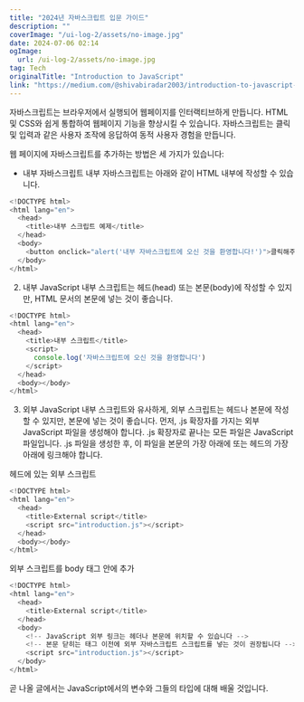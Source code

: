 ```yaml
---
title: "2024년 자바스크립트 입문 가이드"
description: ""
coverImage: "/ui-log-2/assets/no-image.jpg"
date: 2024-07-06 02:14
ogImage: 
  url: /ui-log-2/assets/no-image.jpg
tag: Tech
originalTitle: "Introduction to JavaScript"
link: "https://medium.com/@shivabiradar2003/introduction-to-javascript-83a3cebbfc6c"
---
```



자바스크립트는 브라우저에서 실행되어 웹페이지를 인터랙티브하게 만듭니다.
HTML 및 CSS와 쉽게 통합하여 웹페이지 기능을 향상시킬 수 있습니다.
자바스크립트는 클릭 및 입력과 같은 사용자 조작에 응답하여 동적 사용자 경험을 만듭니다.

웹 페이지에 자바스크립트를 추가하는 방법은 세 가지가 있습니다:

- 내부 자바스크립트
내부 자바스크립트는 아래와 같이 HTML 내부에 작성할 수 있습니다.

```js
<!DOCTYPE html>
<html lang="en">
  <head>
    <title>내부 스크립트 예제</title>
  </head>
  <body>
    <button onclick="alert('내부 자바스크립트에 오신 것을 환영합니다!')">클릭해주세요</button>
  </body>
</html>
```

<!-- ui-log 수평형 -->
<ins class="adsbygoogle"
  style="display:block"
  data-ad-client="ca-pub-4877378276818686"
  data-ad-slot="9743150776"
  data-ad-format="auto"
  data-full-width-responsive="true"></ins>
  <script>
  (adsbygoogle = window.adsbygoogle || []).push({});
  </script>

2. 내부 JavaScript
내부 스크립트는 헤드(head) 또는 본문(body)에 작성할 수 있지만, HTML 문서의 본문에 넣는 것이 좋습니다.

```js
<!DOCTYPE html>
<html lang="en">
  <head>
    <title>내부 스크립트</title>
    <script>
      console.log('자바스크립트에 오신 것을 환영합니다')
    </script>
  </head>
  <body></body>
</html>
```

3. 외부 JavaScript
내부 스크립트와 유사하게, 외부 스크립트는 헤드나 본문에 작성할 수 있지만, 본문에 넣는 것이 좋습니다. 먼저, .js 확장자를 가지는 외부 JavaScript 파일을 생성해야 합니다. .js 확장자로 끝나는 모든 파일은 JavaScript 파일입니다. .js 파일을 생성한 후, 이 파일을 본문의 가장 아래에 또는 헤드의 가장 아래에 링크해야 합니다.

헤드에 있는 외부 스크립트

<!-- ui-log 수평형 -->
<ins class="adsbygoogle"
  style="display:block"
  data-ad-client="ca-pub-4877378276818686"
  data-ad-slot="9743150776"
  data-ad-format="auto"
  data-full-width-responsive="true"></ins>
  <script>
  (adsbygoogle = window.adsbygoogle || []).push({});
  </script>

```js
<!DOCTYPE html>
<html lang="en">
  <head>
    <title>External script</title>
    <script src="introduction.js"></script>
  </head>
  <body></body>
</html>
```

외부 스크립트를 body 태그 안에 추가

```js
<!DOCTYPE html>
<html lang="en">
  <head>
    <title>External script</title>
  </head>
  <body>
    <!-- JavaScript 외부 링크는 헤더나 본문에 위치할 수 있습니다 -->
    <!-- 본문 닫히는 태그 이전에 외부 자바스크립트 스크립트를 넣는 것이 권장됩니다 -->
    <script src="introduction.js"></script>
  </body>
</html>
```

곧 나올 글에서는 JavaScript에서의 변수와 그들의 타입에 대해 배울 것입니다.